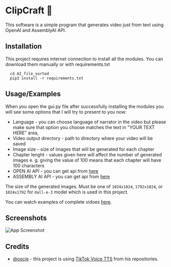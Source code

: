 
# ClipCraft 🚀

This software is a simple program that generates video just from text using OpenAI and AssemblyAI API. 


## Installation

This project requires internet connection to install all the modules. You can download them manually or with requirements.txt

```terminal
  cd AI_file_sorted
  pip3 install -r requirements.txt
```
    
## Usage/Examples

When you open the gui.py file after successfully installing the modules you will see some options that I will try to present to you now:
 - Language - you can choose language of narrator in the video but please make sure that option you choose matches the text in "YOUR TEXT HERE" area,
 - Video output directory - path to directory where your video will be saved
 - Image size - size of images that will be generated for each chapter
 - Chapter lenght - values given here will affect the number of generated images e. g. giving the value of 100 means that each chapter will have 100 characters
 - OPEN AI API - you can get api from [here](https://platform.openai.com/api-keys)
 - ASSEMBLY AI API - you can get api from [here](https://www.assemblyai.com/app/)

 The size of the generated images. Must be one of `1024x1024`, `1792x1024`, or
              `1024x1792` for `dall-e-3` model which is used in this project.

You can watch examples of complete vidoes [here](https://www.youtube.com/playlist?list=PLlVNFvFbjZ3G73D6XfwyN_exaYW9FQOk6).
## Screenshots

![App Screenshot](https://via.placeholder.com/468x300?text=App+Screenshot+Here)


## Credits

- [@oscie](https://github.com/oscie57) - this project is using [TikTok Voice TTS](https://github.com/oscie57/tiktok-voice) from his repositories.

